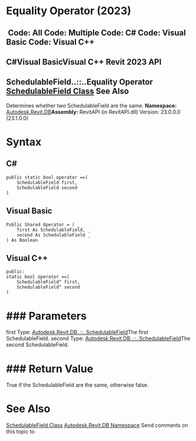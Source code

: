 # Equality Operator (2023)

﻿
 Code: All Code: Multiple Code: C# Code: Visual Basic Code: Visual C++   
---  
C#Visual BasicVisual C++
Revit 2023 API  
---  
SchedulableField..::..Equality Operator   
[SchedulableField Class](84f03bb5-a9b8-581c-631c-6240b4954099.md "SchedulableField Class") See Also  
---  
Determines whether two SchedulableField are the same.
**Namespace:** [Autodesk.Revit.DB](87546ba7-461b-c646-cbb1-2cb8f5bff8b2.md "Autodesk.Revit.DB Namespace")**Assembly:** RevitAPI (in RevitAPI.dll) Version: 23.0.0.0 (23.1.0.0)
# Syntax
C#  
---  
```text
public static bool operator ==(
	SchedulableField first,
	SchedulableField second
)
```
  
Visual Basic  
---  
```text
Public Shared Operator = ( _
	first As SchedulableField, _
	second As SchedulableField _
) As Boolean
```
  
Visual C++  
---  
```text
public:
static bool operator ==(
	SchedulableField^ first, 
	SchedulableField^ second
)
```
  
# ### Parameters
first
    Type: [Autodesk.Revit.DB..::..SchedulableField](84f03bb5-a9b8-581c-631c-6240b4954099.md "SchedulableField Class")The first SchedulableField.
second
    Type: [Autodesk.Revit.DB..::..SchedulableField](84f03bb5-a9b8-581c-631c-6240b4954099.md "SchedulableField Class")The second SchedulableField.
# ### Return Value
True if the SchedulableField are the same, otherwise false.
# See Also
[SchedulableField Class](84f03bb5-a9b8-581c-631c-6240b4954099.md "SchedulableField Class")
[Autodesk.Revit.DB Namespace](87546ba7-461b-c646-cbb1-2cb8f5bff8b2.md "Autodesk.Revit.DB Namespace")
Send comments on this topic to 